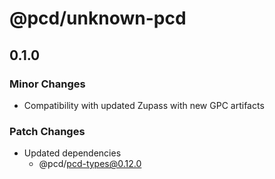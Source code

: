 # @pcd/unknown-pcd

## 0.1.0

### Minor Changes

- Compatibility with updated Zupass with new GPC artifacts

### Patch Changes

- Updated dependencies
  - @pcd/pcd-types@0.12.0
